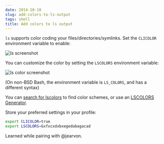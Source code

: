 ```yaml
---
date: 2014-10-10
slug: add-colors-to-ls-output
tags: shell
title: Add colors to ls output
---
```


`ls` supports color coding your files/directories/symlinks. Set the `CLICOLOR` environment variable to enable:

![ls screenshot](http://f.cl.ly/items/2d3J2Q3Q0h1P0T24192z/Screen%20Shot%202014-10-09%20at%205.07.03%20PM.png)

You can customize the color by setting the `LSCOLORS` environment variable:

![ls color screenshot](http://f.cl.ly/items/3L2Y12163i3v180l0M00/Screen%20Shot%202014-10-09%20at%205.11.56%20PM.png)

(On non-BSD Bash, the environment variable is `LS_COLORS`, and has a different syntax)

You can [search for lscolors](https://www.google.com/search?q=lscolors) to find color schemes, or use an [LSCOLORS Generator](http://geoff.greer.fm/lscolors/).

Store your preferred settings in your profile:

```bash
export CLICOLOR=true
export LSCOLORS=Gxfxcxdxbxegedabagacad
```

Learned while pairing with @jearvon.

